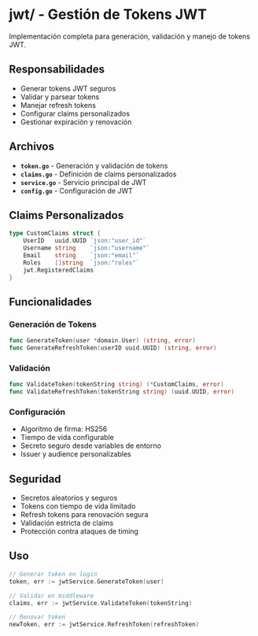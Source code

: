 # jwt/ - Gestión de Tokens JWT

Implementación completa para generación, validación y manejo de tokens JWT.

## Responsabilidades

- Generar tokens JWT seguros
- Validar y parsear tokens
- Manejar refresh tokens
- Configurar claims personalizados
- Gestionar expiración y renovación

## Archivos

- **`token.go`** - Generación y validación de tokens
- **`claims.go`** - Definición de claims personalizados
- **`service.go`** - Servicio principal de JWT
- **`config.go`** - Configuración de JWT

## Claims Personalizados

```go
type CustomClaims struct {
    UserID   uuid.UUID `json:"user_id"`
    Username string    `json:"username"`
    Email    string    `json:"email"`
    Roles    []string  `json:"roles"`
    jwt.RegisteredClaims
}
```

## Funcionalidades

### Generación de Tokens
```go
func GenerateToken(user *domain.User) (string, error)
func GenerateRefreshToken(userID uuid.UUID) (string, error)
```

### Validación
```go
func ValidateToken(tokenString string) (*CustomClaims, error)
func ValidateRefreshToken(tokenString string) (uuid.UUID, error)
```

### Configuración
- Algoritmo de firma: HS256
- Tiempo de vida configurable
- Secreto seguro desde variables de entorno
- Issuer y audience personalizables

## Seguridad

- Secretos aleatorios y seguros
- Tokens con tiempo de vida limitado
- Refresh tokens para renovación segura
- Validación estricta de claims
- Protección contra ataques de timing

## Uso

```go
// Generar token en login
token, err := jwtService.GenerateToken(user)

// Validar en middleware
claims, err := jwtService.ValidateToken(tokenString)

// Renovar token
newToken, err := jwtService.RefreshToken(refreshToken)
```

